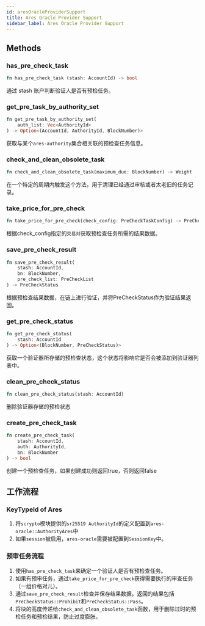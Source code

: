 ```yaml
---
id: aresOracleProviderSupport
title: Ares Oracle Provider Support
sidebar_label: Ares Oracle Provider Support
---
```


## Methods

### has_pre_check_task

```rust
fn has_pre_check_task (stash: AccountId) -> bool
```

通过 stash 账户判断验证人是否有预检任务。

### get_pre_task_by_authority_set

```rust
fn get_pre_task_by_authority_set(
    auth_list: Vec<AuthorityId>
) -> Option<(AccountId, AuthorityId, BlockNumber)>
```
获取与某个`ares-authority`集合相关联的预检查任务信息。

### check_and_clean_obsolete_task

```rust
fn check_and_clean_obsolete_task(maximum_due: BlockNumber) -> Weight
```

在一个特定的周期内触发这个方法，用于清理已经通过审核或者太老旧的任务记录。

### take_price_for_pre_check
```rust
fn take_price_for_pre_check(check_config: PreCheckTaskConfig) -> PreCheckList
```

根据check_config指定的`交易对`获取预检查任务所需的结果数据。

### save_pre_check_result
```rust
fn save_pre_check_result(
    stash: AccountId,
    bn: BlockNumber,
    pre_check_list: PreCheckList
) -> PreCheckStatus
```

根据预检查结果数据，在链上进行验证，并将PreCheckStatus作为验证结果返回。

### get_pre_check_status

```rust
fn get_pre_check_status(
    stash: AccountId
) -> Option<(BlockNumber, PreCheckStatus)>
```

获取一个验证器所存储的预检查状态，这个状态将影响它是否会被添加到验证器列表中。

### clean_pre_check_status
```rust
fn clean_pre_check_status(stash: AccountId)
```
删除验证器存储的预检状态

### create_pre_check_task
```rust
fn create_pre_check_task(
    stash: AccountId,
    auth: AuthorityId,
    bn: BlockNumber
) -> bool
```
创建一个预检查任务，如果创建成功则返回true，否则返回false

## 工作流程

### KeyTypeId of Ares

1. 将`scrypto`模块提供的`sr25519 AuthorityId`的定义配置到`ares-oracle::AuthorityAres`中
2. 如果`session`被启用，`ares-oracle`需要被配置到`SessionKey`中。

### 预审任务流程
1. 使用`has_pre_check_task`来确定一个验证人是否有预检查任务。
2. 如果有预审任务，通过`take_price_for_pre_check`获得需要执行的审查任务（一组价格对儿）。
3. 通过`save_pre_check_result`检查并保存结果数据。返回的结果包括`PreCheckStatus::Prohibit`和`PreCheckStatus::Pass`。
4. 将块的高度传递给`check_and_clean_obsolete_task`函数，用于删除过时的预检任务和预检结果，防止过度膨胀。
